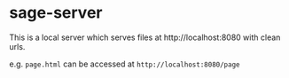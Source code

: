 # sage-server

This is a local server which serves files at http://localhost:8080 with clean urls.

e.g. `page.html` can be accessed at `http://localhost:8080/page`